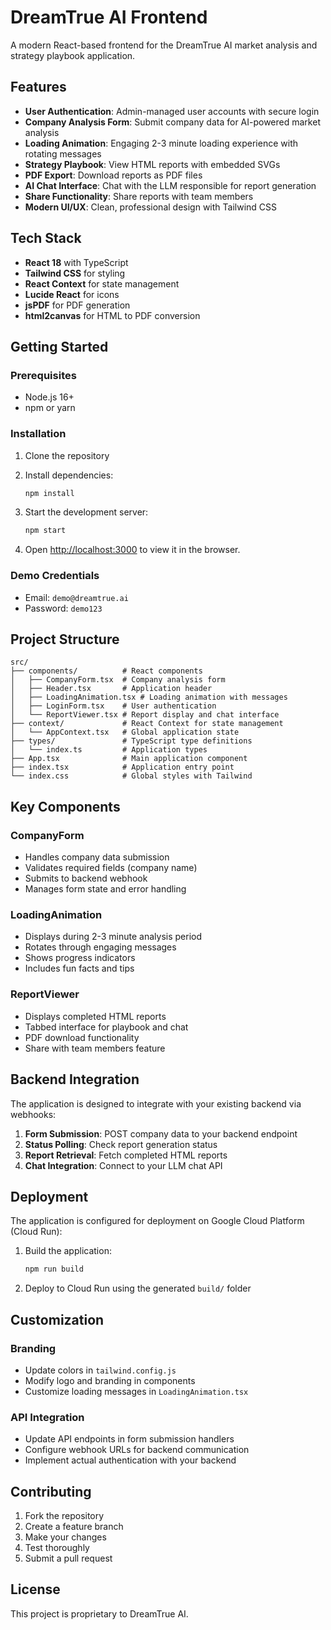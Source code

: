 # DreamTrue AI Frontend

A modern React-based frontend for the DreamTrue AI market analysis and strategy playbook application.

## Features

- **User Authentication**: Admin-managed user accounts with secure login
- **Company Analysis Form**: Submit company data for AI-powered market analysis
- **Loading Animation**: Engaging 2-3 minute loading experience with rotating messages
- **Strategy Playbook**: View HTML reports with embedded SVGs
- **PDF Export**: Download reports as PDF files
- **AI Chat Interface**: Chat with the LLM responsible for report generation
- **Share Functionality**: Share reports with team members
- **Modern UI/UX**: Clean, professional design with Tailwind CSS

## Tech Stack

- **React 18** with TypeScript
- **Tailwind CSS** for styling
- **React Context** for state management
- **Lucide React** for icons
- **jsPDF** for PDF generation
- **html2canvas** for HTML to PDF conversion

## Getting Started

### Prerequisites

- Node.js 16+ 
- npm or yarn

### Installation

1. Clone the repository
2. Install dependencies:
   ```bash
   npm install
   ```

3. Start the development server:
   ```bash
   npm start
   ```

4. Open [http://localhost:3000](http://localhost:3000) to view it in the browser.

### Demo Credentials

- Email: `demo@dreamtrue.ai`
- Password: `demo123`

## Project Structure

```
src/
├── components/          # React components
│   ├── CompanyForm.tsx  # Company analysis form
│   ├── Header.tsx       # Application header
│   ├── LoadingAnimation.tsx # Loading animation with messages
│   ├── LoginForm.tsx    # User authentication
│   └── ReportViewer.tsx # Report display and chat interface
├── context/             # React Context for state management
│   └── AppContext.tsx   # Global application state
├── types/               # TypeScript type definitions
│   └── index.ts         # Application types
├── App.tsx              # Main application component
├── index.tsx            # Application entry point
└── index.css            # Global styles with Tailwind
```

## Key Components

### CompanyForm
- Handles company data submission
- Validates required fields (company name)
- Submits to backend webhook
- Manages form state and error handling

### LoadingAnimation
- Displays during 2-3 minute analysis period
- Rotates through engaging messages
- Shows progress indicators
- Includes fun facts and tips

### ReportViewer
- Displays completed HTML reports
- Tabbed interface for playbook and chat
- PDF download functionality
- Share with team members feature

## Backend Integration

The application is designed to integrate with your existing backend via webhooks:

1. **Form Submission**: POST company data to your backend endpoint
2. **Status Polling**: Check report generation status
3. **Report Retrieval**: Fetch completed HTML reports
4. **Chat Integration**: Connect to your LLM chat API

## Deployment

The application is configured for deployment on Google Cloud Platform (Cloud Run):

1. Build the application:
   ```bash
   npm run build
   ```

2. Deploy to Cloud Run using the generated `build/` folder

## Customization

### Branding
- Update colors in `tailwind.config.js`
- Modify logo and branding in components
- Customize loading messages in `LoadingAnimation.tsx`

### API Integration
- Update API endpoints in form submission handlers
- Configure webhook URLs for backend communication
- Implement actual authentication with your backend

## Contributing

1. Fork the repository
2. Create a feature branch
3. Make your changes
4. Test thoroughly
5. Submit a pull request

## License

This project is proprietary to DreamTrue AI.
